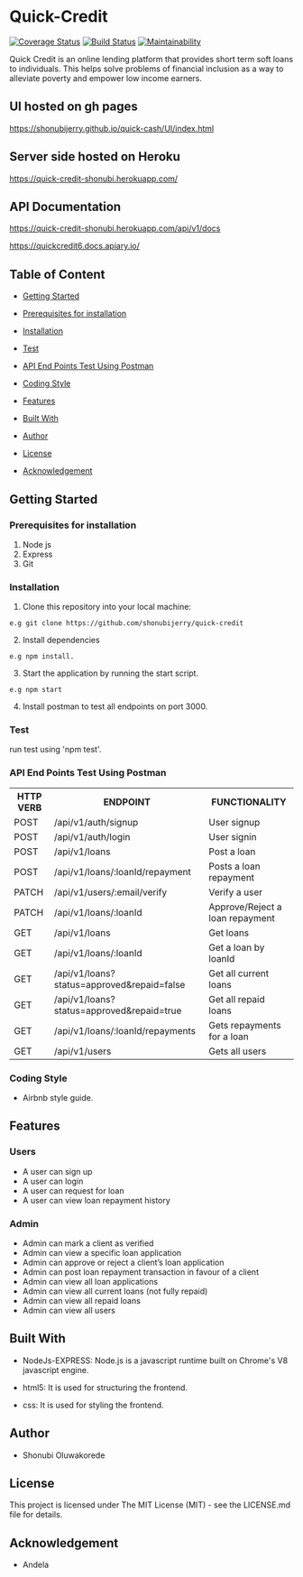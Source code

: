 # Quick-Credit

[![Coverage Status](https://coveralls.io/repos/github/shonubijerry/quick-credit/badge.svg?branch=develop)](https://coveralls.io/github/shonubijerry/quick-credit?branch=develop)
[![Build Status](https://travis-ci.com/shonubijerry/quick-credit.svg?branch=develop)](https://travis-ci.com/shonubijerry/quick-credit)
[![Maintainability](https://api.codeclimate.com/v1/badges/40263d408451dc9d9b99/maintainability)](https://codeclimate.com/github/shonubijerry/quick-credit/maintainability)


Quick Credit is an online lending platform that provides short term soft loans to individuals. This helps solve problems of financial inclusion as a way to alleviate poverty and empower low income earners.

## UI hosted on gh pages
https://shonubijerry.github.io/quick-cash/UI/index.html

## Server side hosted on Heroku
https://quick-credit-shonubi.herokuapp.com/

## API Documentation

https://quick-credit-shonubi.herokuapp.com/api/v1/docs

https://quickcredit6.docs.apiary.io/

## Table of Content
 * [Getting Started](#getting-started)

 * [Prerequisites for installation](#Prerequisites)
 
 * [Installation](#installation)

 * [Test](#test)
 
 * [ API End Points Test Using Postman](#api-end-points)

 * [Coding Style](#coding-style)
 
 * [Features](#features)
 
 * [Built With](#built-with)
 
 * [Author](#author)

 * [License](#lincense)

 * [Acknowledgement](#acknowledgement)

## Getting Started

### Prerequisites for installation
1. Node js
2. Express
3. Git

### Installation
1. Clone this repository into your local machine:
```
e.g git clone https://github.com/shonubijerry/quick-credit
```
2. Install dependencies 
```
e.g npm install.
```
3. Start the application by running the start script.
```
e.g npm start
```
4. Install postman to test all endpoints on port 3000.

### Test
run test using 'npm test'.

### API End Points Test Using Postman

<table>
<tr><th>HTTP VERB</th><th>ENDPOINT</th><th>FUNCTIONALITY</th></tr>

<tr><td>POST</td> <td>/api/v1/auth/signup</td>  <td>User signup</td></tr>

<tr><td>POST</td> <td>/api/v1/auth/login</td>  <td>User signin</td></tr>

<tr><td>POST</td> <td>/api/v1/loans</td>  <td>Post a loan</td></tr>

<tr><td>POST</td> <td>/api/v1/loans/:loanId/repayment</td>  <td>Posts a loan repayment</td></tr>

<tr><td>PATCH</td> <td>/api/v1/users/:email/verify</td>  <td>Verify a user</td></tr>

<tr><td>PATCH</td> <td>/api/v1/loans/:loanId</td>  <td>Approve/Reject a loan repayment</td></tr>

<tr><td>GET</td> <td>/api/v1/loans</td>  <td>Get loans</td></tr>

<tr><td>GET</td> <td>/api/v1/loans/:loanId</td>  <td>Get a loan by loanId</td></tr>

<tr><td>GET</td> <td>/api/v1/loans?status=approved&repaid=false</td>  <td>Get all current loans</td></tr>

<tr><td>GET</td> <td>/api/v1/loans?status=approved&repaid=true</td>  <td>Get all repaid loans</td></tr>

<tr><td>GET</td> <td>/api/v1/loans/:loanId/repayments</td>  <td>Gets repayments for a loan</td></tr>

<tr><td>GET</td> <td>/api/v1/users</td>  <td>Gets all users</td></tr>
 
</table>


### Coding Style
* Airbnb style guide. 

## Features

 ### Users
* A user can sign up
* A user can login
* A user can request for loan
* A user can view loan repayment history

 ### Admin
* Admin can mark a client as verified
* Admin can view a specific loan application
* Admin can approve or reject a client’s loan application
* Admin can post loan repayment transaction in favour of a client
* Admin can view all loan applications
* Admin can view all current loans (not fully repaid)
* Admin can view all repaid loans
* Admin can view all users
 

## Built With
* NodeJs-EXPRESS: Node.js is a javascript runtime built on Chrome's V8 javascript engine.

* html5: It is used for structuring the frontend.

* css: It is used for styling the frontend.


## Author
* Shonubi Oluwakorede

## License
This project is licensed under The MIT License (MIT) - see the LICENSE.md file for details.

## Acknowledgement
* Andela

